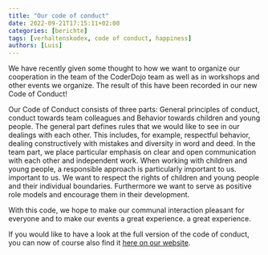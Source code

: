 ```yaml
---
title: "Our code of conduct"
date: 2022-09-21T17:15:11+02:00
categories: [berichte]
tags: [verhaltenskodex, code of conduct, happiness]
authors: [Luis]
---
```


We have recently given some thought to how we want to organize our cooperation in the team of the
CoderDojo team as well as in workshops and other events we organize. The result of this
have been recorded in our new Code of Conduct!

Our Code of Conduct consists of three parts: General principles of conduct, conduct towards team colleagues and
Behavior towards children and young people. The general part defines rules that we would like to see in our dealings
with each other. This includes, for example, respectful behavior, dealing constructively with mistakes and
diversity in word and deed. In the team part, we place particular emphasis on clear and open communication with each other and
independent work. When working with children and young people, a responsible approach is particularly important to us.
important to us. We want to respect the rights of children and young people and their individual boundaries. Furthermore
we want to serve as positive role models and encourage them in their development.

With this code, we hope to make our communal interaction pleasant for everyone and to make our events a great experience.
a great experience.

If you would like to have a look at the full version of the code of conduct, you can now of course also find it
[here on our website](/docs/code-of-conduct.pdf).

